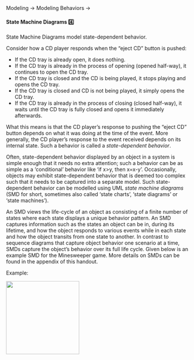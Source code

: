 <link rel="stylesheet" href="{{baseUrl}}/css/textbook.css">

<div class="website-content">

<div id="path">Modeling &rarr; Modeling Behaviors &rarr;</div>

<div id="title">

#### State Machine Diagrams :four:

</div>

<div id="body">

State Machine Diagrams model state-dependent behavior.

Consider how a CD player responds when the “eject CD” button is pushed:

*	If the CD tray is already open, it does nothing.
*	If the CD tray is already in the process of opening (opened half-way), it continues to open the CD tray.
*	If the CD tray is closed and the CD is being played, it stops playing and opens the CD tray.
*	If the CD tray is closed and CD is not being played, it simply opens the CD tray.
*	If the CD tray is already in the process of closing (closed half-way), it waits until the CD tray is fully closed and opens it immediately afterwards.

What this means is that the CD player’s response to pushing the “eject CD” button depends on what it was doing at the time of the event. More generally, the CD player’s response to the event received depends on its internal state. Such a behavior is called a _state-dependent behavior_.

Often, state-dependent behavior displayed by an object in a system is simple enough that it needs no extra attention; such a behavior can be as simple as a ‘conditional’ behavior like ‘if x>y, then x=x-y’.
Occasionally, objects may exhibit state-dependent behavior that is deemed too complex such that it needs to be captured into a separate model. Such state-dependent behavior can be modelled using UML _state machine diagrams_ (SMD for short, sometimes also called ‘state charts’, ‘state diagrams’ or ‘state machines’).

An SMD views the life-cycle of an object as consisting of a finite number of states where each state displays a unique behavior pattern.  An SMD captures information such as the states an object can be in, during its lifetime, and how the object responds to various events while in each state and how the object transits from one state to another. In contrast to sequence diagrams that capture object behavior one scenario at a time, SMDs capture the object’s behavior over its full life cycle. Given below is an example SMD for the Minesweeper game. More details on SMDs can be found in the appendix of this handout.

<tip-box>

Example:

<img src="{{baseUrl}}/modeling/modelingBehaviors/stateMachineDiagrams/images/minesweeper.png" height="200" />
<p/>

</tip-box>

</div>

<div id="extras">
<div>

</div>

